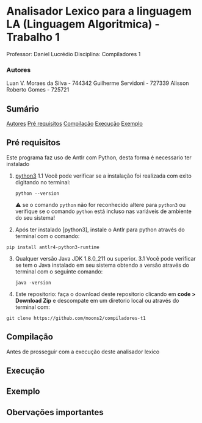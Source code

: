 # Analisador Lexico para a linguagem LA (Linguagem Algoritmica) - Trabalho 1

Professor: Daniel Lucrédio
Disciplina: Compiladores 1

### Autores

Luan V. Moraes da Silva - 744342
Guilherme Servidoni - 727339
Alisson Roberto Gomes - 725721

## Sumário

<!--ts-->

[Autores](#autores)
[Pré requisitos](#pre-requisitos)
[Compilação](#compilacao)
[Execução](#execucao)
[Exemplo](#exemplo)

<!--te-->

## Pré requisitos

Este programa faz uso de Antlr com Python, desta forma é necessario ter instalado

1. [python3](https://www.python.org/ftp/python/3.9.2/python-3.9.2-amd64.exe)
   1.1 Você pode verificar se a instalação foi realizada com exito digitando no terminal:

   ```terminal
   python --version
   ```

   :warning: se o comando `python` não for reconhecido altere para `python3` ou verifique se o comando `python` está incluso nas variáveis de ambiente do seu sistema!

2. Após ter instalado [python3], instale o Antlr para python através do terminal com o comando:

```terminal
pip install antlr4-python3-runtime
```

3. Qualquer versão Java JDK 1.8.0_211 ou superior.
   3.1 Você pode verificar se tem o Java instalado em seu sistema obtendo a versão através do terminal com o seguinte comando:

   ```terminal
   java -version
   ```

4. Este repositorio: faça o download deste repositorio clicando em **code > Download Zip** e descompate em um diretorio local ou através do terminal com:

```terminal
git clone https://github.com/moons2/compiladores-t1
```

## Compilação

Antes de prosseguir com a execução deste analisador lexico

## Execução

## Exemplo

## Obervações importantes
